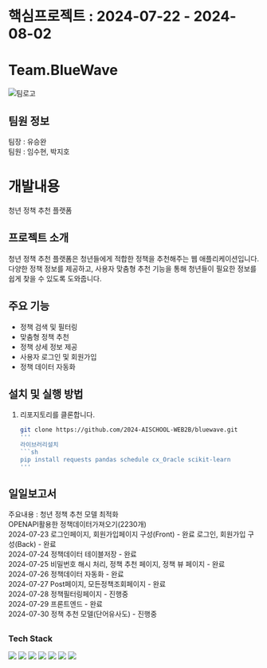 # 핵심프로젝트 : 2024-07-22 - 2024-08-02 

# Team.BlueWave
![팀로고](https://github.com/user-attachments/assets/f3dc16c2-d8c6-4e38-92ae-1783461de10c)

## 팀원 정보
팀장 : 유승완<br>
팀원 : 임수현, 박지호

# 개발내용
청년 정책 추천 플랫폼

## 프로젝트 소개
청년 정책 추천 플랫폼은 청년들에게 적합한 정책을 추천해주는 웹 애플리케이션입니다. 다양한 정책 정보를 제공하고, 사용자 맞춤형 추천 기능을 통해 청년들이 필요한 정보를 쉽게 찾을 수 있도록 도와줍니다.

## 주요 기능
- 정책 검색 및 필터링
- 맞춤형 정책 추천
- 정책 상세 정보 제공
- 사용자 로그인 및 회원가입
- 정책 데이터 자동화

## 설치 및 실행 방법
1. 리포지토리를 클론합니다.
   ```sh
   git clone https://github.com/2024-AISCHOOL-WEB2B/bluewave.git
   '''
   라이브러리설치
   ```sh
   pip install requests pandas schedule cx_Oracle scikit-learn
   '''

## 일일보고서
주요내용 : 청년 정책 추천 모델 최적화<br>
OPENAPI활용한 정책데이터가져오기(2230개)<br>
2024-07-23 로그인페이지, 회원가입페이지 구성(Front) - 완료
           로그인, 회원가입 구성(Back) - 완료<br>
2024-07-24 정책데이터 테이블저장 - 완료<br>
2024-07-25 비밀번호 해시 처리, 정책 추천 페이지, 정책 뷰 페이지 - 완료<br>
2024-07-26 정책데이터 자동화 - 완료<br>
2024-07-27 Post페이지, 모든정책조회페이지 - 완료<br>
2024-07-28 정책필터링페이지 - 진행중<br>
2024-07-29 프론트엔드 - 완료<br>
2024-07-30 정책 추천 모델(단어유사도) - 진행중<br>

## 

### Tech Stack
<img src="https://img.shields.io/badge/Java-007396?style=for-the-badge&logo=Java&logoColor=white"/> <img src="https://img.shields.io/badge/Python-3776AB?style=for-the-badge&logo=Python&logoColor=white"/>
<img src="https://img.shields.io/badge/SQL-4479A1?style=for-the-badge&logo=MySQL&logoColor=white"/> <img src="https://img.shields.io/badge/GitHub-181717?style=for-the-badge&logo=GitHub&logoColor=white"/>
<img src="https://img.shields.io/badge/ORACLE-F80000?style=for-the-badge&logo=oracle&logoColor=white"/> <img src="https://img.shields.io/badge/HTML5-E34F26?style=for-the-badge&logo=HTML5&logoColor=white"/> 
<img src="https://img.shields.io/badge/CSS3-1572B6?style=for-the-badge&logo=CSS3&logoColor=white"/>
